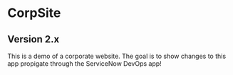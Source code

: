 # CorpSite

## Version 2.x

This is a demo of a corporate website.  The goal is to show changes to this app propigate through the ServiceNow DevOps app!
